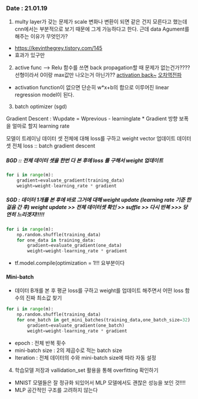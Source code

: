 ### Date : 21.01.19
1. multy layer가 갖는 문제가 scale 변화나 변환이 되면 같은 건지 모른다고 했는데 cnn에서는 부분적으로 보기 때문에 그게 가능하다고 한다. 근데 data Agument를 해주는 이유가 무엇인가? 
- https://kevinthegrey.tistory.com/145
- 효과가 있구만


2. active func --> Relu 함수를 쓰면 back propagation할 때 문제가 없는건가????선형이라서 0이랑 max값만 나오는거 아닌가??
[activation back~](https://medium.com/@snaily16/what-why-and-which-activation-functions-b2bf748c0441)
[오차역전파](https://ratsgo.github.io/deep%20learning/2017/05/14/backprop/)
- activation function이 없으면 단순히 w*x+b의 합으로 이루어진 linear regression model이 된다.


3. batch optimizer (sgd)

Gradient Descent : Wupdate = Wprevious - learninglate * Gradient 방향
보폭을 얼마로 할지 learning rate

모델이 트레이닝 데이터 셋 전체에 대해 loss를 구하고 weight vector 업데이트
데이터셋 전체 loss :: batch gradient descent

##### BGD :: 전체 데이터 셋을 한번 다 본 후에 loss 를 구해서 weight 업데이트 
```python
for i in range(m):
	gradient=evaluate_gradient(training_data)
	weight=weight-learning_rate * gradient
```

##### SGD : 데이터 1개를 본 후에 바로 그거에 대해 weight update (learning rate 기준 한걸음 간 후) weight update >> 전체 데이터셋 확인 >> suffle >> 다시 반복  >>> 당연히 느리겟지!!!!!

```python
for i in range(m):
	np.random.shuffle(training_data)
	for one_data in training_data:
		gradient=evaluate_gradient(one_data)
		weight=weight-learning_rate * gradient
```

- tf.model.compile(optimization = 1!!! 요부분이다

#### Mini-batch 
- 데이터 B개를 본 후 평균 loss를 구하고 weight를 업데이트 해주면서 어떤 loss 함수의 진짜 최소값 찾기
```python
for i in range(m):
	np.random.shuffle(training_data)
	for one_batch in get_mini_batches(training_data,one_batch_size=32):
		gradient=evaluate_gradient(one_batch)
		weight=weight-learning_rate * gradient
```

- epoch : 전체 반복 횟수
- mini-batch size : 2의 제곱수로 적는 batch size
- Iteration : 전체 데이터의 수와 mini-batch size에 따라 자동 설정

4. 학습모델 저장과 vallidation_set 활용을 통해 overfitting 확인하기 
- MNIST 모델들은 잘 정규화 되있어서 MLP 모델에서도 괜찮은 성능을 보인 것!!!!
- MLP 공간적인 구조를 고려하지 않는다



